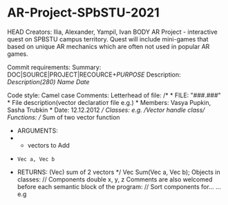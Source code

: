 # AR-Project-SPbSTU-2021
HEAD
Creators: Ilia, Alexander, Yampil, Ivan
BODY
AR Project - interactive quest on SPBSTU campus territory. Quest will include mini-games that based on unique AR mechanics which are often not used in popular AR games.

Commit requirements:
Summary:
DOC|SOURCE|PROJECT|RECOURCE+*PURPOSE*
Description:
*Description(280)*
*Name*
*Date*

Code style:
Camel case
Comments: 
  Letterhead of file: 
     /*
    * FILE: "###.###"
    * File description(vector declaratioт file e.g.)
    * Members: Vasya Pupkin, Sasha Trubkin
    * Date: 12.12.2012
    */
  Classes:
    e.g. /*Vector handle class*/
    Functions: 
    /* Sum of two vector function
   * ARGUMENTS:
   * - vectors to Add
   *     Vec a, Vec b
   * RETURNS: (Vec) sum of 2 vectors
    */
    Vec Sum(Vec a, Vec b);
  Objects in classes:
    // Components
    double x, y, z
  Comments are also welcomed before each semantic block of the program:
    // Sort components
    for...
    ...
    e.g

  
 
